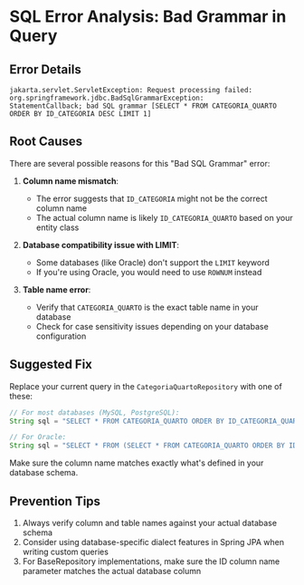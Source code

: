 # SQL Error Analysis: Bad Grammar in Query

## Error Details

```
jakarta.servlet.ServletException: Request processing failed: org.springframework.jdbc.BadSqlGrammarException: 
StatementCallback; bad SQL grammar [SELECT * FROM CATEGORIA_QUARTO ORDER BY ID_CATEGORIA DESC LIMIT 1]
```

## Root Causes

There are several possible reasons for this "Bad SQL Grammar" error:

1. **Column name mismatch**: 
   - The error suggests that `ID_CATEGORIA` might not be the correct column name 
   - The actual column name is likely `ID_CATEGORIA_QUARTO` based on your entity class

2. **Database compatibility issue with LIMIT**:
   - Some databases (like Oracle) don't support the `LIMIT` keyword
   - If you're using Oracle, you would need to use `ROWNUM` instead

3. **Table name error**:
   - Verify that `CATEGORIA_QUARTO` is the exact table name in your database
   - Check for case sensitivity issues depending on your database configuration

## Suggested Fix

Replace your current query in the `CategoriaQuartoRepository` with one of these:

```java
// For most databases (MySQL, PostgreSQL):
String sql = "SELECT * FROM CATEGORIA_QUARTO ORDER BY ID_CATEGORIA_QUARTO DESC LIMIT 1";

// For Oracle:
String sql = "SELECT * FROM (SELECT * FROM CATEGORIA_QUARTO ORDER BY ID_CATEGORIA_QUARTO DESC) WHERE ROWNUM <= 1";
```

Make sure the column name matches exactly what's defined in your database schema.

## Prevention Tips

1. Always verify column and table names against your actual database schema
2. Consider using database-specific dialect features in Spring JPA when writing custom queries
3. For BaseRepository implementations, make sure the ID column name parameter matches the actual database column
